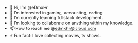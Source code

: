 - 👋 Hi, I’m @eDmxHr
- 👀 I’m interested in gaming, accounting, coding.
- 🌱 I’m currently learning fullstack development.
- 💞️ I’m looking to collaborate on anything within my knowledge. 
- 📫 How to reach me @edmxhr@icloud.com
- ⚡ Fun fact: I love collecting movies, tv shows. 

<!---
eDmxHr/eDmxHr is a ✨ special ✨ repository because its `README.md` (this file) appears on your GitHub profile.
You can click the Preview link to take a look at your changes.
--->
